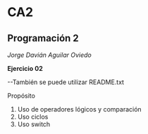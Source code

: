 # CA2

## Programación 2
*Jorge Davián Aguilar Oviedo*

**Ejercicio 02**

--También se puede utilizar README.txt

Propósito
  1. Uso de operadores lógicos y comparación
  2. Uso ciclos
  3. Uso switch
